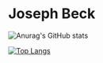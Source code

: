 # Joseph Beck

![Anurag's GitHub stats](https://github-readme-stats.vercel.app/api?username=joseph-beck&show_icons=true&theme=gruvbox)

[![Top Langs](https://github-readme-stats.vercel.app/api/top-langs/?username=joseph-beck&theme=gruvbox)](https://github.com/anuraghazra/github-readme-stats)
